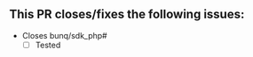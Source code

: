 [//]: # (Thanks for opening this pull request! Before you proceed please make sure that you've an issue that explains what this pull request will do.
         Make sure that all your commits link this issue e.g "My commit \(bunq/sdk_php#<issue nr>\)".
         If this pr is changing files that are located in "src/Model/Generated" then this PR will be closed as these files must/can only be changed on bunq's side.)
         
## This PR closes/fixes the following issues:
[//]: # (If for some reason your PR does not require a pull request you can just mark this box as checked.)
 - Closes bunq/sdk_php#
    - [ ] Tested
